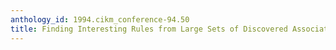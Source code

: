 ```yaml
---
anthology_id: 1994.cikm_conference-94.50
title: Finding Interesting Rules from Large Sets of Discovered Association Rules
---
```

